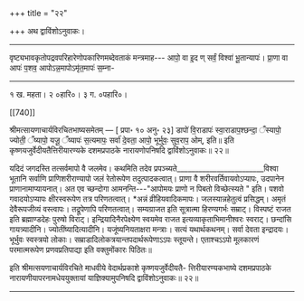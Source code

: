 +++
title = "२२"

+++
अथ द्वाविंशोऽनुवाकः।
________________________
वृष्ट्यभावकृतोपद्रवपरिहारेणोपकारिणमब्देवताकं मन्त्रमाह---
आपो॒ वा इ॒द ण् सर्वं॒ विश्वा॑ भू॒तान्यापः॑। प्रा॒णा
वा आपः॑ प॒शव॒ आपोऽन्न॒मापोऽमृ॑त॒मापः॑ स॒म्ना-
_____________________________________________________
१ ख. महता। २ ०हारि०। ३ ग. ०पहारि०।

[[740]]

श्रीमत्सायणाचार्यविरचितभाष्यसमेतम् — [ प्रपा॰ १० अनु॰ २३]
डापो॑ वि॒राडापः॑ स्वा॒राडाप॒श्छन्दा॒ ँस्यापो॒
ज्योती॒ ँष्यापो॒ यजू॒ ँष्यापः॑ स॒त्यमापः॒ सर्वा॑
दे॒वता॒ आपो॒ भूर्भुवः॒ सुव॒राप॒ ओम्, इति॥
इति कृष्णयजुर्वेदीयतैत्तिरीयारण्यके दशमप्रपाठके नारायणोपनिषदि द्वाविंशोऽनुवाकः॥ २२॥

यदिदं जगदस्ति तत्सर्वमापो वै जलमेव। कथमिति तदेव प्रपञ्च्यते________________________विश्वा भूतानि सर्वाणि प्राणिशरीराण्यापो जलं रेतोरूपेण तदुत्पादकत्वात्। प्राणा वै शरीरवर्तिवायवोऽप्यापः, उदपानेन प्राणानामाप्यायनात्। अत एव च्छन्दोगा आमनन्ति---"आपोमयः प्राणो न पिबतो विच्छेत्स्यते " इति। पशवो गवादयोऽप्यापः क्षीरस्वरूपेण तत्र परिणतत्वात्। *अन्नं व्रीहियवादिकमापः। जलस्यान्नहेतुत्वं प्रसिद्धम्। अमृतं देवैरूपजीव्यं वस्त्वापः। तद्रूपेणापि परिणतत्वात्। सम्यग्राजत इति सूत्रात्मा हिरण्यगर्भः सम्राट्। विस्पष्टं राजत इति ब्रह्माण्डदेहः पुरुषो विराट्। इन्द्रियादिनैरपेक्ष्येण स्वयमेव राजत इत्यव्याकृताभिमानीश्वरः स्वराट्। छन्दांसि गायत्र्यादीनि। ज्योतींष्यादित्यादीनि। यजूंष्यनियताक्षरा मन्त्राः। सत्यं यथार्थकथनम्। सर्वा देवता इन्द्रादयः। भूर्भुवः स्वस्त्रयो लोकाः। सम्राडादिलोकत्रयान्तपदार्थरूपेणाऽऽपः स्तूयन्ते। एताश्चऽऽपो मूलकारणं परमात्मरूपेण प्रणवप्रतिपाद्या इति वक्तुमोंकारः पिठितः॥

इति श्रीमत्सयणाचार्यविरचिते माधवीये वेदार्थप्रकाशे कृष्णयजुर्वेदीयतै-
त्तिरीयारण्यकभाष्ये दशमप्रपाठके नारायणीयापरनामधेययुक्तायां
याज्ञिक्यामुपनिषदि द्वाविंशोऽनुवाकः॥ २२॥
________________________
